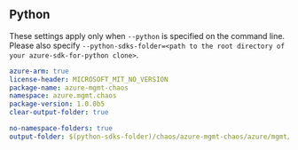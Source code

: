 ## Python

These settings apply only when `--python` is specified on the command line.
Please also specify `--python-sdks-folder=<path to the root directory of your azure-sdk-for-python clone>`.

``` yaml $(python)
azure-arm: true
license-header: MICROSOFT_MIT_NO_VERSION
package-name: azure-mgmt-chaos
namespace: azure.mgmt.chaos
package-version: 1.0.0b5
clear-output-folder: true
```

``` yaml $(python)
no-namespace-folders: true
output-folder: $(python-sdks-folder)/chaos/azure-mgmt-chaos/azure/mgmt/chaos
```
